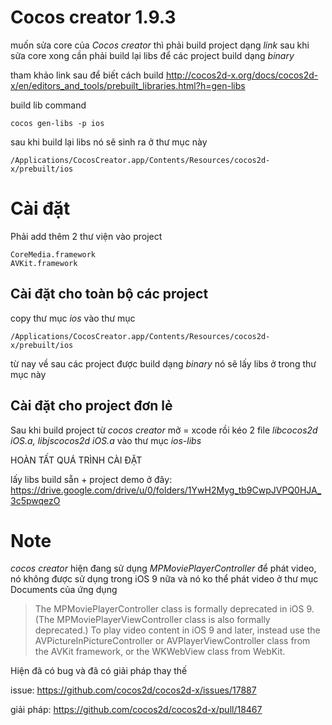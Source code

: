 # Cocos creator 1.9.3

muốn sửa core của *Cocos creator* thì phải build project dạng *link*
sau khi sửa core xong cần phải build lại libs để các project build dạng *binary*

tham khảo link sau để biết cách build
http://cocos2d-x.org/docs/cocos2d-x/en/editors_and_tools/prebuilt_libraries.html?h=gen-libs

build lib command
```
cocos gen-libs -p ios
```

sau khi build lại libs nó sẽ sinh ra ở thư mục này
```
/Applications/CocosCreator.app/Contents/Resources/cocos2d-x/prebuilt/ios
```

# Cài đặt

Phải add thêm 2 thư viện vào project
```
CoreMedia.framework
AVKit.framework
```

## Cài đặt cho toàn bộ các project

copy thư mục *ios* vào thư mục
```
/Applications/CocosCreator.app/Contents/Resources/cocos2d-x/prebuilt/ios
```

từ nay về sau các project được build dạng *binary* nó sẽ lấy libs ở trong thư mục này

## Cài đặt cho project đơn lẻ
Sau khi build project từ *cocos creator* mở = xcode rồi kéo 2 file *libcocos2d iOS.a, libjscocos2d iOS.a* vào thư mục *ios-libs* 

HOÀN TẤT QUÁ TRÌNH CÀI ĐẶT

lấy libs build sẵn + project demo ở đây:
https://drive.google.com/drive/u/0/folders/1YwH2Myg_tb9CwpJVPQ0HJA_3c5pwqezO


# Note
*cocos creator* hiện đang sử dụng *MPMoviePlayerController* để phát video, nó không được sử dụng trong iOS 9 nữa
và nó ko thể phát video ở thư mục Documents của ứng dụng

> The MPMoviePlayerController class is formally deprecated in iOS 9. (The MPMoviePlayerViewController class is also formally deprecated.) To play video content in iOS 9 and later, instead use the AVPictureInPictureController or AVPlayerViewController class from the AVKit framework, or the WKWebView class from WebKit.

Hiện đã có bug và đã có giải pháp thay thế

issue: https://github.com/cocos2d/cocos2d-x/issues/17887

giải pháp: https://github.com/cocos2d/cocos2d-x/pull/18467